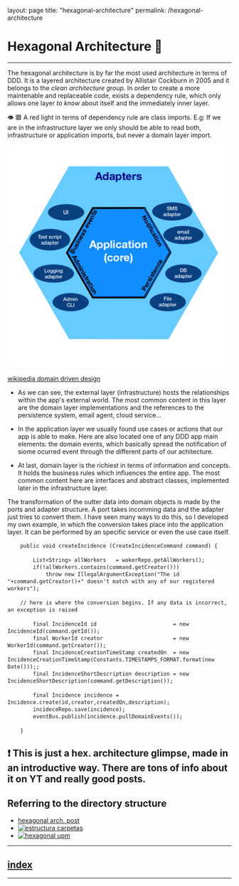layout: page
title: "hexagonal-architecture"
permalink: /hexagonal-architecture


# Hexagonal Architecture 💠
---

The hexagonal architecture is by far the most used architecture in terms of DDD.
It is a layered architecture created by Allistair Cockburn in 2005 and it belongs to the _clean architecture group_.
In order to create a more maintenable and replaceable code, exists a dependency rule, which only allows one layer _to know_
about itself and the immediately inner layer.

👁️‍ 🟥 A red light in terms of dependency rule are class imports. E.g: If we are in the infrastructure layer we only should be able to read both, infrastructure or application imports, but never a domain layer import. 


![architecture diagram](images/500px-Hexagonal_Architecture.svg.png)

[wikipedia domain driven design](https://en.wikipedia.org/wiki/Domain-driven_design)



- As we can see, the external layer (infrastructure) hosts the relationships within the app's external world.
The most common content in this layer are the domain layer implementations and the references to the persistence system, email agent, cloud service...

- In the application layer we usually found use cases or actions that our app is able to make. Here are also located one of any DDD app main elements: the domain events, which basically spread the notification of siome ocurred event through the different parts of our achitecture.

- At last, domain layer is the richiest in terms of information and concepts. It holds the business rules which influences the entire app. The most common content here are interfaces and abstract classes, implemented later in the infrastructure layer.

The transformation of the outter data into domain objects is made by the ports and adapter structure. A port takes incomming data and the adapter just tries to convert them.
I have seen many ways to do this, so I developed my own example, in which the conversion takes place into the application layer.
It can be performed by an specific service or even the use case itself.



```@CommandHandler
	public void createIncidence (CreateIncidenceCommand command) {
		
		List<String> allWorkers   = wokerRepo.getAllWorkers();
		if(!allWorkers.contains(command.getCreator()))
			throw new IllegalArgumentException("The id "+command.getCreator()+" doesn't match with any of our registered workers");
		
    // here is where the conversion begins. If any data is incorrect, an exception is raised
    
		final IncidenceId id                        = new IncidenceId(command.getId());
		final WorkerId creator                      = new WorkerId(command.getCreator());
		final IncidenceCreationTimeStamp createdOn  = new IncidenceCreationTimeStamp(Constants.TIMESTAMPS_FORMAT.format(new Date()));;
		final IncidenceShortDescription description = new IncidenceShortDescription(command.getDescription());
		
		final Incidence incidence = Incidence.create(id,creator,createdOn,description);
		incideceRepo.save(incidence);
		eventBus.publish(incidence.pullDomainEvents());
		
	}

```


## ❗ This is just a hex. architecture glimpse, made in an introductive way. There are tons of info about it on YT and really good posts.

Referring to the directory structure
------
- [hexagonal arch. post](https://netflixtechblog.com/ready-for-changes-with-hexagonal-architecture-b315ec967749)
- [![estructura carpetas](https://img.youtube.com/vi/y3MWfPDmVqo/0.jpg)](https://www.youtube.com/watch?v=y3MWfPDmVqo)
- [![hexagonal upm](https://img.youtube.com/vi/zyOQ3tRL7mk/0.jpg)](https://www.youtube.com/watch?v=zyOQ3tRL7mk "spanish")



---
## [index](https://jmiquis.github.io/TFG-DDD-Theoretical/) 
---
